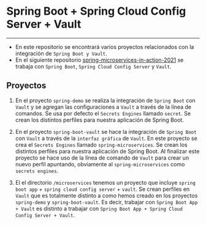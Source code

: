# Spring Boot + Spring Cloud Config Server + Vault

---

- En este repositorio se encontrará varios proyectos relacionados con la integración de `Spring Boot y Vault`.
- En el siguiente
  repositorio [spring-microservices-in-action-2021](https://github.com/magadiflo/spring-microservices-in-action-2021/blob/main/05.configuration-with-spring-cloud-config-server.md)
  se trabaja con `Spring Boot`, `Spring Cloud Config Server` y `Vault`.

## Proyectos

1. En el proyecto `spring-demo` se realiza la integración de `Spring Boot` con `Vault` y se agregan las configuraciones
   a `Vault` a través de la línea de comandos. Se usa por defecto el `Secrets Engines` llamado `secret`. Se crean
   los distintos perfiles para nuestra aplicación de Spring Boot.


2. En el proyecto `spring-boot-vault` se hace la integración de `Spring Boot` con `Vault` a través de la
   `interfaz gráfica` de `Vault`. En este proyecto se crea el `Secrets Engines` llamado `spring-microservices`. Se crean
   los distintos perfiles para nuestra aplicación de Spring Boot. Al finalizar este proyecto se hace uso de la línea de
   comando de `Vault` para crear un nuevo perfil apuntando, obviamente al `spring-microservices` como `secrets engines`.


3. El el directorio `/microservices` tenemos un proyecto que incluye `spring boot app` + `spring cloud config server` +
   `vault`. Se crean perfiles en `Vault` que es totalmente distinto a como hemos creado en los proyectos
   `spring-demo` y `spring-boot-vault`. Es decir, trabajar con `Spring Boot App + Vault` es distinto a trabajar con
   `Spring Boot App + Spring Cloud Config Server + Vault`.
